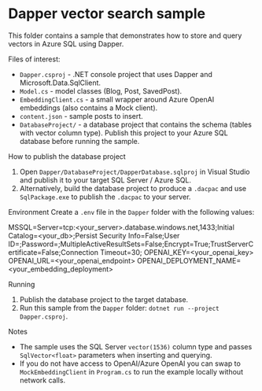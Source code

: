 # Dapper vector search sample

This folder contains a sample that demonstrates how to store and query vectors in Azure SQL using Dapper.

Files of interest:
- `Dapper.csproj` - .NET console project that uses Dapper and Microsoft.Data.SqlClient.
- `Model.cs` - model classes (Blog, Post, SavedPost).
- `EmbeddingClient.cs` - a small wrapper around Azure OpenAI embeddings (also contains a Mock client).
- `content.json` - sample posts to insert.
- `DatabaseProject/` - a database project that contains the schema (tables with vector column type). Publish this project to your Azure SQL database before running the sample.

How to publish the database project
1. Open `Dapper/DatabaseProject/DapperDatabase.sqlproj` in Visual Studio and publish it to your target SQL Server / Azure SQL.
2. Alternatively, build the database project to produce a `.dacpac` and use `SqlPackage.exe` to publish the `.dacpac` to your server.

Environment
Create a `.env` file in the `Dapper` folder with the following values:

MSSQL=Server=tcp:<your_server>.database.windows.net,1433;Initial Catalog=<your_db>;Persist Security Info=False;User ID=<user>;Password=<password>;MultipleActiveResultSets=False;Encrypt=True;TrustServerCertificate=False;Connection Timeout=30;
OPENAI_KEY=<your_openai_key>
OPENAI_URL=<your_openai_endpoint>
OPENAI_DEPLOYMENT_NAME=<your_embedding_deployment>

Running
1. Publish the database project to the target database.
2. Run this sample from the `Dapper` folder: `dotnet run --project Dapper.csproj`.

Notes
- The sample uses the SQL Server `vector(1536)` column type and passes `SqlVector<float>` parameters when inserting and querying.
- If you do not have access to OpenAI/Azure OpenAI you can swap to `MockEmbeddingClient` in `Program.cs` to run the example locally without network calls.